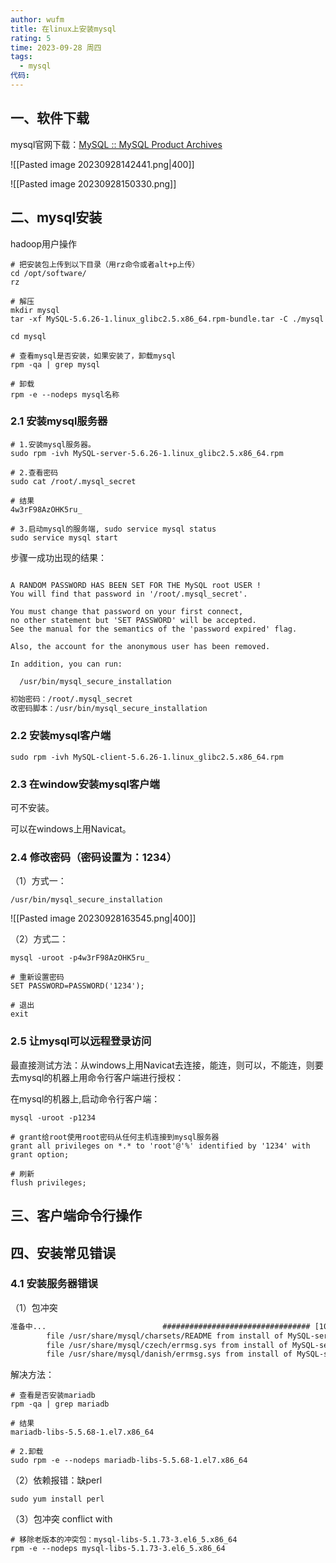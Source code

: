```yaml
---
author: wufm
title: 在linux上安装mysql
rating: 5
time: 2023-09-28 周四
tags:
  - mysql
代码:
---
```

## 一、软件下载

mysql官网下载：[MySQL :: MySQL Product Archives](https://downloads.mysql.com/archives/)

![[Pasted image 20230928142441.png|400]]

![[Pasted image 20230928150330.png]]
## 二、mysql安装

hadoop用户操作

```shell
# 把安装包上传到以下目录（用rz命令或者alt+p上传）
cd /opt/software/
rz

# 解压
mkdir mysql
tar -xf MySQL-5.6.26-1.linux_glibc2.5.x86_64.rpm-bundle.tar -C ./mysql

cd mysql
```

```shell
# 查看mysql是否安装，如果安装了，卸载mysql
rpm -qa | grep mysql

# 卸载
rpm -e --nodeps mysql名称
```
### 2.1 安装mysql服务器

```shell
# 1.安装mysql服务器。
sudo rpm -ivh MySQL-server-5.6.26-1.linux_glibc2.5.x86_64.rpm

# 2.查看密码
sudo cat /root/.mysql_secret

# 结果
4w3rF98AzOHK5ru_

# 3.启动mysql的服务端, sudo service mysql status
sudo service mysql start
```

步骤一成功出现的结果：

```shell

A RANDOM PASSWORD HAS BEEN SET FOR THE MySQL root USER !
You will find that password in '/root/.mysql_secret'.

You must change that password on your first connect,
no other statement but 'SET PASSWORD' will be accepted.
See the manual for the semantics of the 'password expired' flag.

Also, the account for the anonymous user has been removed.

In addition, you can run:

  /usr/bin/mysql_secure_installation
```

```txt
初始密码：/root/.mysql_secret  
改密码脚本：/usr/bin/mysql_secure_installation
```
### 2.2 安装mysql客户端

```shell
sudo rpm -ivh MySQL-client-5.6.26-1.linux_glibc2.5.x86_64.rpm
```

### 2.3 在window安装mysql客户端

可不安装。

可以在windows上用Navicat。
### 2.4 修改密码（密码设置为：1234）

（1）方式一：

```shell
/usr/bin/mysql_secure_installation
```

![[Pasted image 20230928163545.png|400]]

（2）方式二：

```shell
mysql -uroot -p4w3rF98AzOHK5ru_

# 重新设置密码
SET PASSWORD=PASSWORD('1234');

# 退出
exit
```

### 2.5 让mysql可以远程登录访问

最直接测试方法：从windows上用Navicat去连接，能连，则可以，不能连，则要去mysql的机器上用命令行客户端进行授权：

在mysql的机器上,启动命令行客户端：

```shell
mysql -uroot -p1234

# grant给root使用root密码从任何主机连接到mysql服务器
grant all privileges on *.* to 'root'@'%' identified by '1234' with grant option;

# 刷新
flush privileges;
```

## 三、客户端命令行操作



## 四、安装常见错误

### 4.1 安装服务器错误

（1）包冲突
```txt
准备中...                          ################################# [100%]
        file /usr/share/mysql/charsets/README from install of MySQL-server-5.6.26-1.linux_glibc2.5.x86_64 conflicts with file from package mariadb-libs-1:5.5.68-1.el7.x86_64
        file /usr/share/mysql/czech/errmsg.sys from install of MySQL-server-5.6.26-1.linux_glibc2.5.x86_64 conflicts with file from package mariadb-libs-1:5.5.68-1.el7.x86_64
        file /usr/share/mysql/danish/errmsg.sys from install of MySQL-server-5.6.26-1.linux_glibc2.5.x86_64 conflicts with file from package mariadb-libs-1:5.5.68-1.el7.x86_64
```

解决方法：

```shell
# 查看是否安装mariadb
rpm -qa | grep mariadb
 
# 结果
mariadb-libs-5.5.68-1.el7.x86_64
 
# 2.卸载
sudo rpm -e --nodeps mariadb-libs-5.5.68-1.el7.x86_64
```

（2）依赖报错：缺perl

```shell
sudo yum install perl
```

（3）包冲突 conflict with

```shell
# 移除老版本的冲突包：mysql-libs-5.1.73-3.el6_5.x86_64
rpm -e --nodeps mysql-libs-5.1.73-3.el6_5.x86_64 
```
